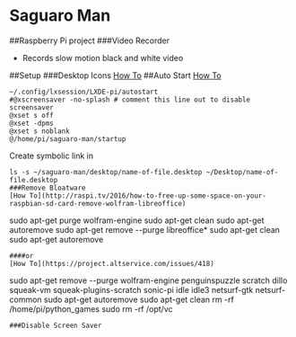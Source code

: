# Saguaro Man
##Raspberry Pi project
###Video Recorder

- Records slow motion black and white video

##Setup
###Desktop Icons
[How To](http://www.raspberry-projects.com/pi/pi-operating-systems/raspbian/gui/desktop-shortcuts)
##Auto Start
[How To](https://www.raspberrypi.org/forums/viewtopic.php?f=91&t=163316)
```
~/.config/lxsession/LXDE-pi/autostart
#@xscreensaver -no-splash # comment this line out to disable screensaver
@xset s off
@xset -dpms
@xset s noblank
@/home/pi/saguaro-man/startup
```
Create symbolic link in
```
ls -s ~/saguaro-man/desktop/name-of-file.desktop ~/Desktop/name-of-file.desktop
###Remove Bloatware
[How To](http://raspi.tv/2016/how-to-free-up-some-space-on-your-raspbian-sd-card-remove-wolfram-libreoffice)
```
sudo apt-get purge wolfram-engine
sudo apt-get clean
sudo apt-get autoremove
sudo apt-get remove --purge libreoffice*
sudo apt-get clean
sudo apt-get autoremove
```
####or
[How To](https://project.altservice.com/issues/418)
```
sudo apt-get remove --purge wolfram-engine penguinspuzzle scratch dillo squeak-vm squeak-plugins-scratch sonic-pi idle idle3 netsurf-gtk netsurf-common
sudo apt-get autoremove
sudo apt-get clean
rm -rf /home/pi/python_games
sudo rm -rf /opt/vc
```
###Disable Screen Saver

